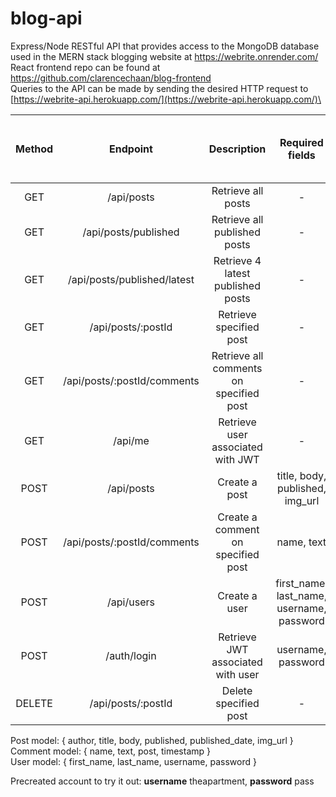 # blog-api
Express/Node RESTful API that provides access to the MongoDB database used in the MERN stack blogging website at https://webrite.onrender.com/ \
React frontend repo can be found at https://github.com/clarencechaan/blog-frontend \
Queries to the API can be made by sending the desired HTTP request to [https://webrite-api.herokuapp.com/](https://webrite-api.herokuapp.com/)\<query>

| Method |           Endpoint          |               Description               | Required fields                           | JSON Web Token (JWT) <br>required  |
|:------:|:---------------------------:|:---------------------------------------:|:-----------------------------------------:|:----------------------------------:|
| GET    | /api/posts                  | Retrieve all posts                      |                     -                     |                  ❌                 |
| GET    | /api/posts/published        | Retrieve all published posts            |                     -                     |                  ❌                 |
| GET    | /api/posts/published/latest | Retrieve 4 latest published posts       |                     -                     |                  ❌                 |
| GET    | /api/posts/:postId          | Retrieve specified post                 |                     -                     |                  ❌                 |
| GET    | /api/posts/:postId/comments | Retrieve all comments on specified post |                     -                     |                  ❌                 |
| GET    | /api/me                     | Retrieve user associated with JWT       |                     -                     |                  ✅                 |
| POST   | /api/posts                  | Create a post                           |      title, body, published, img_url      |                  ✅                 |
| POST   | /api/posts/:postId/comments | Create a comment on specified post      |                 name, text                |                  ❌                 |
| POST   | /api/users                  | Create a user                           | first_name, last_name, username, password |                  ❌                 |
| POST   | /auth/login                 | Retrieve JWT associated with user       |             username, password            |                  ❌                 |
| DELETE | /api/posts/:postId          | Delete specified post                   |                     -                     |                  ✅                 |

Post model: { author, title, body, published, published_date, img_url } \
Comment model: { name, text, post, timestamp } \
User model: { first_name, last_name, username, password }
  
Precreated account to try it out: **username** theapartment, **password** pass
